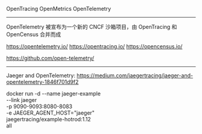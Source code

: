 OpenTracing
OpenMetrics
OpenTelemetry

---

OpenTelemetry 被宣布为一个新的 CNCF 沙箱项目，由 OpenTracing 和 OpenCensus 合并而成

https://opentelemetry.io/
https://opentracing.io/
https://opencensus.io/

https://github.com/open-telemetry/

---

Jaeger and OpenTelemetry: https://medium.com/jaegertracing/jaeger-and-opentelemetry-1846f701d9f2



docker run -d --name jaeger-example \
  --link jaeger \
  -p 9090-9093:8080-8083 \
  -e JAEGER_AGENT_HOST="jaeger" \
  jaegertracing/example-hotrod:1.12 \
  all
